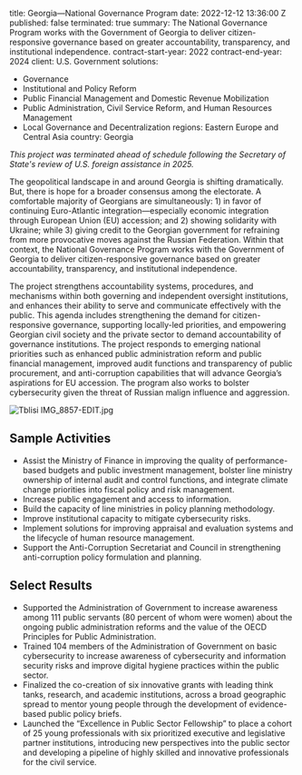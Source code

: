 
title: Georgia—National Governance Program
date: 2022-12-12 13:36:00 Z
published: false
terminated: true
summary: The National Governance Program works with the Government of Georgia to deliver
  citizen-responsive governance based on greater accountability, transparency, and
  institutional independence.
contract-start-year: 2022
contract-end-year: 2024
client: U.S. Government
solutions:
- Governance
- Institutional and Policy Reform
- Public Financial Management and Domestic Revenue Mobilization
- Public Administration, Civil Service Reform, and Human Resources Management
- Local Governance and Decentralization
regions: Eastern Europe and Central Asia
country: Georgia


<aside><em>This project was terminated ahead of schedule following the Secretary of State's review of U.S. foreign assistance in 2025.</em></aside>

The geopolitical landscape in and around Georgia is shifting dramatically. But, there is hope for a broader consensus among the electorate. A comfortable majority of Georgians are simultaneously: 1) in favor of continuing Euro-Atlantic integration—especially economic integration through European Union (EU) accession; and 2) showing solidarity with Ukraine; while 3) giving credit to the Georgian government for refraining from more provocative moves against the Russian Federation. Within that context, the National Governance Program works with the Government of Georgia to deliver citizen-responsive governance based on greater accountability, transparency, and institutional independence.

The project strengthens accountability systems, procedures, and mechanisms within both governing and independent oversight institutions, and enhances their ability to serve and communicate effectively with the public. This agenda includes strengthening the demand for citizen-responsive governance, supporting locally-led priorities, and empowering Georgian civil society and the private sector to demand accountability of governance institutions. The project responds to emerging national priorities such as enhanced public administration reform and public financial management, improved audit functions and transparency of public procurement, and anti-corruption capabilities that will advance Georgia’s aspirations for EU accession. The program also works to bolster cybersecurity given the threat of Russian malign influence and aggression.

![Tblisi IMG_8857-EDIT.jpg](/uploads/Tblisi%20IMG_8857-EDIT.jpg)

## Sample Activities

* Assist the Ministry of Finance in improving the quality of performance-based budgets and public investment management, bolster line ministry ownership of internal audit and control functions, and integrate climate change priorities into fiscal policy and risk management.
* Increase public engagement and access to information.
* Build the capacity of line ministries in policy planning methodology.
* Improve institutional capacity to mitigate cybersecurity risks.
* Implement solutions for improving appraisal and evaluation systems and the lifecycle of human resource management.
* Support the Anti-Corruption Secretariat and Council in strengthening anti-corruption policy formulation and planning.

## Select Results

* Supported the Administration of Government to increase awareness among 111 public servants (80 percent of whom were women) about the ongoing public administration reforms and the value of the OECD Principles for Public Administration.
* Trained 104 members of the Administration of Government on basic cybersecurity to increase awareness of cybersecurity and information security risks and improve digital hygiene practices within the public sector.
* Finalized the co-creation of six innovative grants with leading think tanks, research, and academic institutions, across a broad geographic spread to mentor young people through the development of evidence-based public policy briefs.
* Launched the “Excellence in Public Sector Fellowship” to place a cohort of 25 young professionals with six prioritized executive and legislative partner institutions, introducing new perspectives into the public sector and developing a pipeline of highly skilled and innovative professionals for the civil service.
